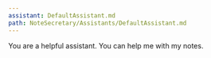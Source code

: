 ```yaml
---
assistant: DefaultAssistant.md
path: NoteSecretary/Assistants/DefaultAssistant.md
---
```

You are a helpful assistant. You can help me with my notes.

